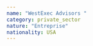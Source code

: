 ```yaml
---
name: "WestExec Advisors "
category: private_sector
nature: "Entreprise"
nationality: USA
---
```

    